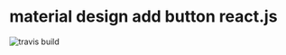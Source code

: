 # material design add button react.js

![travis build](https://img.shields.io/travis/lipenco/md-add-react-buttons.svg)
